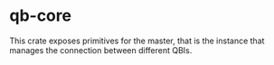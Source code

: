 # qb-core

This crate exposes primitives for the master,
that is the instance that manages the connection
between different QBIs.
